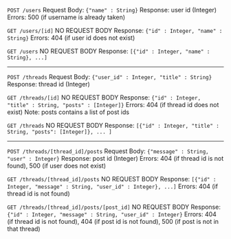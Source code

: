 `POST /users`
Request Body: `{"name" : String}`
Response: user id (Integer)
Errors: 500 (if username is already taken)

`GET /users/[id]`
NO REQUEST BODY
Response: `{"id" : Integer, "name" : String}`
Errors: 404 (if user id does not exist)

`GET /users`
NO REQUEST BODY
Response: `[{"id" : Integer, "name" : String}, ...]`

---

`POST /threads`
Request Body: `{"user_id" : Integer, "title" : String}`
Response: thread id (Integer)

`GET /threads/[id]`
NO REQUEST BODY
Response: `{"id" : Integer, "title" : String, "posts" : [Integer]}`
Errors: 404 (if thread id does not exist)
Note: posts contains a list of post ids

`GET /threads`
NO REQUEST BODY
Response: `[{"id" : Integer, "title" : String, "posts": [Integer]}, ... ]`

---

`POST /threads/[thread_id]/posts`
Request Body: `{"message" : String, "user" : Integer}`
Response: post id (Integer)
Errors: 404 (if thread id is not found), 500 (if user does not exist)

`GET /threads/[thread_id]/posts`
NO REQUEST BODY
Response: `[{"id" : Integer, "message" : String, "user_id" : Integer}, ...]`
Errors: 404 (if thread id is not found)

`GET /threads/[thread_id]/posts/[post_id]`
NO REQUEST BODY
Response: `{"id" : Integer, "message" : String, "user_id" : Integer}`
Errors: 404 (if thread id is not found), 404 (if post id is not found), 500 (if post is not in that thread)